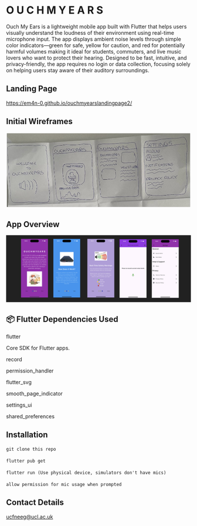 # O U C H M Y E A R S

Ouch My Ears is a lightweight mobile app built with Flutter that helps users visually understand the loudness of their environment using real-time microphone input. The app displays ambient noise levels through simple color indicators—green for safe, yellow for caution, and red for potentially harmful volumes making it ideal for students, commuters, and live music lovers who want to protect their hearing. Designed to be fast, intuitive, and privacy-friendly, the app requires no login or data collection, focusing solely on helping users stay aware of their auditory surroundings.

## Landing Page
https://em4n-0.github.io/ouchmyearslandingpage2/

## Initial Wireframes

!["Wireframe](assets/images/wireframe.jpg)

## App Overview

!["App Overview"](assets/images/AppOverview.png)

## 📦 Flutter Dependencies Used
flutter

Core SDK for Flutter apps.

record 

permission_handler

flutter_svg 
 
smooth_page_indicator
  
settings_ui

shared_preferences


## Installation


```
git clone this repo

flutter pub get

flutter run (Use physical device, simulators don't have mics)

allow permission for mic usage when prompted

```


##  Contact Details
ucfneeg@ucl.ac.uk
